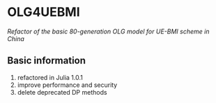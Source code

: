 # OLG4UEBMI

*Refactor of the basic 80-generation OLG model for UE-BMI scheme in China*


## Basic information
1. refactored in Julia 1.0.1
2. improve performance and security
3. delete deprecated DP methods




